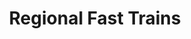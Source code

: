 ---
bylines: 'Daniel Murphy'
capi: '89d2c8e1e6d8dafa5cf12be1da4a8914'
date: ''
description: 'Regional Fast Train times compared'
preview: 'https://media.news.com.au/DTinteractive/FAST_RAIL/index.html'
slug: '/regional-fast-trains'
tech: ''
thumb: ''
title: 'Regional Fast Trains'
---